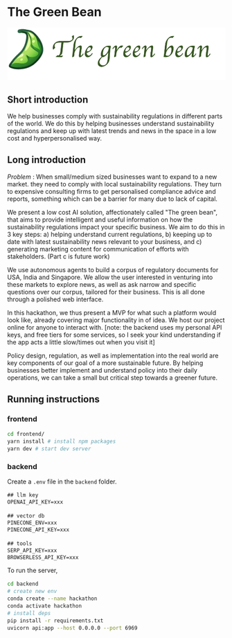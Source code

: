 # The Green Bean

![](./assets/long.png)

## Short introduction

We help businesses comply with sustainability regulations in different parts of the world. We do this by helping businesses understand sustainability regulations and keep up with latest trends and news in the space in a low cost and hyperpersonalised way.

## Long introduction

_Problem_ : When small/medium sized businesses want to expand to a new market. they need to comply with local sustainability regulations. They turn to expensive consulting firms to get personalised compliance advice and reports, something which can be a barrier for many due to lack of capital.

We present a low cost AI solution, affectionately called "The green bean", that aims to provide intelligent and useful information on how the sustainability regulations impact your specific business. We aim to do this in 3 key steps: a) helping understand current regulations, b) keeping up to date with latest sustainability news relevant to your business, and c) generating marketing content for communication of efforts with stakeholders. (Part c is future work)

We use autonomous agents to build a corpus of regulatory documents for USA, India and Singapore. We allow the user interested in venturing into these markets to explore news, as well as ask narrow and specific questions over our corpus, tailored for their business. This is all done through a polished web interface.

In this hackathon, we thus present a MVP for what such a platform would look like, already covering major functionality in of idea. We host our project online for anyone to interact with. [note: the backend uses my personal API keys, and free tiers for some services, so I seek your kind understanding if the app acts a little slow/times out when you visit it]

Policy design, regulation, as well as implementation into the real world are key components of our goal of a more sustainable future. By helping businesses better implement and understand policy into their daily operations, we can take a small but critical step towards a greener future.

## Running instructions

### frontend

```bash
cd frontend/
yarn install # install npm packages
yarn dev # start dev server
```

### backend

Create a `.env` file in the `backend` folder.

```dotenv
## llm key
OPENAI_API_KEY=xxx

## vector db
PINECONE_ENV=xxx
PINECONE_API_KEY=xxx

## tools
SERP_API_KEY=xxx
BROWSERLESS_API_KEY=xxx
```

To run the server,

```bash
cd backend
# create new env
conda create --name hackathon
conda activate hackathon
# install deps
pip install -r requirements.txt
uvicorn api:app --host 0.0.0.0 --port 6969
```

